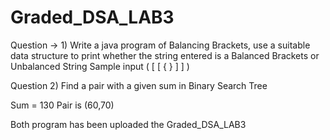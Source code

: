 # Graded_DSA_LAB3

Question → 1) Write a java program of Balancing Brackets, use a suitable data structure to print whether the string entered is a Balanced Brackets or Unbalanced String Sample input ( [ [ { } ] ] )

Question 2) Find a pair with a given sum in Binary Search Tree 
 
 Sum = 130 Pair is (60,70)

Both program has been uploaded the Graded_DSA_LAB3

